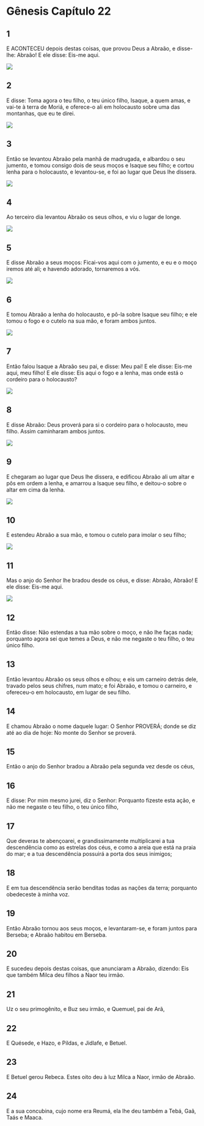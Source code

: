 # Gênesis Capítulo 22

## 1
E ACONTECEU depois destas coisas, que provou Deus a Abraão, e disse-lhe: Abraão! E ele disse: Eis-me aqui.

![](../.img/Gn/22/1-0.jpg)

## 2
E disse: Toma agora o teu filho, o teu único filho, Isaque, a quem amas, e vai-te à terra de Moriá, e oferece-o ali em holocausto sobre uma das montanhas, que eu te direi.

![](../.img/Gn/22/2-0.jpg)

## 3
Então se levantou Abraão pela manhã de madrugada, e albardou o seu jumento, e tomou consigo dois de seus moços e Isaque seu filho; e cortou lenha para o holocausto, e levantou-se, e foi ao lugar que Deus lhe dissera.

![](../.img/Gn/22/3-0.jpg)

## 4
Ao terceiro dia levantou Abraão os seus olhos, e viu o lugar de longe.

![](../.img/Gn/22/4-0.jpg)

## 5
E disse Abraão a seus moços: Ficai-vos aqui com o jumento, e eu e o moço iremos até ali; e havendo adorado, tornaremos a vós.

![](../.img/Gn/22/5-0.jpg)

## 6
E tomou Abraão a lenha do holocausto, e pô-la sobre Isaque seu filho; e ele tomou o fogo e o cutelo na sua mão, e foram ambos juntos.

![](../.img/Gn/22/6-0.jpg)

## 7
Então falou Isaque a Abraão seu pai, e disse: Meu pai! E ele disse: Eis-me aqui, meu filho! E ele disse: Eis aqui o fogo e a lenha, mas onde está o cordeiro para o holocausto?

![](../.img/Gn/22/7-0.jpg)

## 8
E disse Abraão: Deus proverá para si o cordeiro para o holocausto, meu filho. Assim caminharam ambos juntos.

![](../.img/Gn/22/8-0.jpg)

## 9
E chegaram ao lugar que Deus lhe dissera, e edificou Abraão ali um altar e pôs em ordem a lenha, e amarrou a Isaque seu filho, e deitou-o sobre o altar em cima da lenha.

![](../.img/Gn/22/9-0.jpg)

## 10
E estendeu Abraão a sua mão, e tomou o cutelo para imolar o seu filho;

![](../.img/Gn/22/10-0.jpg)

## 11
Mas o anjo do Senhor lhe bradou desde os céus, e disse: Abraão, Abraão! E ele disse: Eis-me aqui.

![](../.img/Gn/22/11-0.jpg)

## 12
Então disse: Não estendas a tua mão sobre o moço, e não lhe faças nada; porquanto agora sei que temes a Deus, e não me negaste o teu filho, o teu único filho.

## 13
Então levantou Abraão os seus olhos e olhou; e eis um carneiro detrás dele, travado pelos seus chifres, num mato; e foi Abraão, e tomou o carneiro, e ofereceu-o em holocausto, em lugar de seu filho.

## 14
E chamou Abraão o nome daquele lugar: O Senhor PROVERÁ; donde se diz até ao dia de hoje: No monte do Senhor se proverá.

## 15
Então o anjo do Senhor bradou a Abraão pela segunda vez desde os céus,

## 16
E disse: Por mim mesmo jurei, diz o Senhor: Porquanto fizeste esta ação, e não me negaste o teu filho, o teu único filho,

## 17
Que deveras te abençoarei, e grandissimamente multiplicarei a tua descendência como as estrelas dos céus, e como a areia que está na praia do mar; e a tua descendência possuirá a porta dos seus inimigos;

## 18
E em tua descendência serão benditas todas as nações da terra; porquanto obedeceste à minha voz.

## 19
Então Abraão tornou aos seus moços, e levantaram-se, e foram juntos para Berseba; e Abraão habitou em Berseba.

## 20
E sucedeu depois destas coisas, que anunciaram a Abraão, dizendo: Eis que também Milca deu filhos a Naor teu irmão.

## 21
Uz o seu primogênito, e Buz seu irmão, e Quemuel, pai de Arã,

## 22
E Quésede, e Hazo, e Pildas, e Jidlafe, e Betuel.

## 23
E Betuel gerou Rebeca. Estes oito deu à luz Milca a Naor, irmão de Abraão.

## 24
E a sua concubina, cujo nome era Reumá, ela lhe deu também a Tebá, Gaã, Taás e Maaca.

